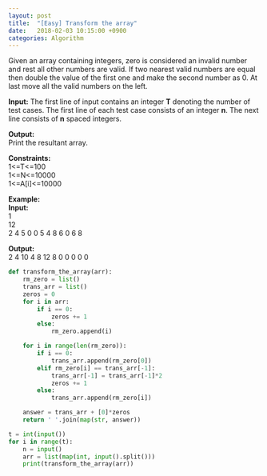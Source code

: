 ```yaml
---
layout: post
title:  "[Easy] Transform the array"
date:   2018-02-03 10:15:00 +0900
categories: Algorithm
---
```


Given an array containing integers, zero is considered an invalid number and rest all other numbers are valid. If two nearest valid numbers are equal then double the value of the first one and make the second number as 0. At last move all the valid numbers on the left.

**Input:**
The first line of input contains an integer **T** denoting the number of test cases. The first line of each test case consists of an integer **n**. The next line consists of **n** spaced integers.

**Output:**  
Print the resultant array.

**Constraints:**  
1<=T<=100  
1<=N<=10000  
1<=A[i]<=10000  

**Example:**  
**Input:**  
1  
12  
2 4 5 0 0 5 4 8 6 0 6 8  

**Output:**  
2 4 10 4 8 12 8 0 0 0 0 0  

```python
def transform_the_array(arr):
    rm_zero = list()
    trans_arr = list()
    zeros = 0
    for i in arr:
        if i == 0:
            zeros += 1
        else:
            rm_zero.append(i)

    for i in range(len(rm_zero)):
        if i == 0:
            trans_arr.append(rm_zero[0])
        elif rm_zero[i] == trans_arr[-1]:
            trans_arr[-1] = trans_arr[-1]*2
            zeros += 1
        else:
            trans_arr.append(rm_zero[i])

    answer = trans_arr + [0]*zeros
    return ' '.join(map(str, answer))

t = int(input())
for i in range(t):
    n = input()
    arr = list(map(int, input().split()))
    print(transform_the_array(arr))
```
